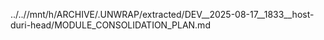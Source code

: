 ../..//mnt/h/ARCHIVE/.UNWRAP/extracted/DEV__2025-08-17__1833__host-duri-head/MODULE_CONSOLIDATION_PLAN.md